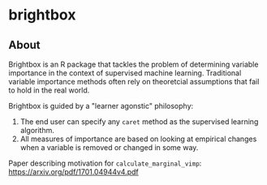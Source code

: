 # brightbox

## About
Brightbox is an R package that tackles the problem of determining variable importance in the context of supervised machine learning. Traditional variable importance methods often rely on theoretcial assumptions that fail to hold in the real world.

Brightbox is guided by a "learner agonstic" philosophy: 

1. The end user can specify any `caret` method as the supervised learning algorithm. 
2. All measures of importance are based on looking at empirical changes when a variable is removed or changed in some way.

Paper describing motivation for `calculate_marginal_vimp`:
https://arxiv.org/pdf/1701.04944v4.pdf



